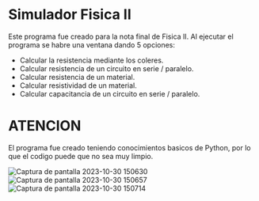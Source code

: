 # Simulador Fisica II
Este programa fue creado para la nota final de Fisica II.
Al ejecutar el programa se habre una ventana dando 5 opciones:

* Calcular la resistencia mediante los coleres.
* Calcular resistencia de un circuito en serie / paralelo.
* Calcular resistencia de un material.
* Calcular resistividad de un material.
* Calcular capacitancia de un circuito en serie / paralelo.

# ATENCION
El programa fue creado teniendo conocimientos basicos de Python, por lo que el codigo puede que no sea muy limpio.

![Captura de pantalla 2023-10-30 150630](https://github.com/DylanQuiroga/Simulador-Fisica-II/assets/88744341/fa340b05-721e-424c-9d95-68a6cf7a62bd)
![Captura de pantalla 2023-10-30 150657](https://github.com/DylanQuiroga/Simulador-Fisica-II/assets/88744341/f121ab33-d62a-448a-acf0-c476ebc51192)
![Captura de pantalla 2023-10-30 150714](https://github.com/DylanQuiroga/Simulador-Fisica-II/assets/88744341/7d2fed69-9d19-46ca-98f4-a49415121676)

